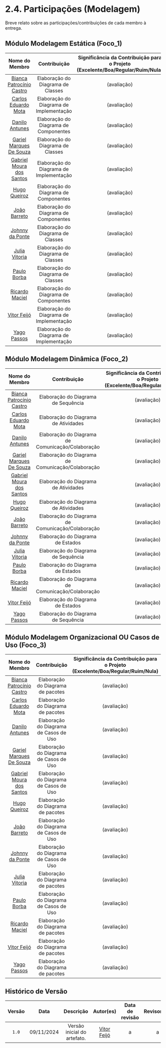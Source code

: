 # 2.4. Participações (Modelagem)

Breve relato sobre as participações/contribuições de cada membro à entrega.

## Módulo Modelagem Estática (Foco_1)

|Nome do Membro | Contribuição | Significância da Contribuição para o Projeto (Excelente/Boa/Regular/Ruim/Nula) | Comprobatórios Claros (com link)
|:-:|:-:|:-:|:-:
| [Bianca Patrocínio Castro](https://github.com/BiancaPatrocinio7)  |  Elaboração do Diagrama de Classes | (avaliação) | [Diagrama de Classes](../foco1/d_classes.md)
| [Carlos Eduardo Mota](https://github.com/CADU110)  |  Elaboração do Diagrama de Implementação | (avaliação) | [Diagrama de Implementação](../foco1/d_implementacao.md)
| [Danilo Antunes](https://github.com/Danilo-Carvalho-Antunes)  |  Elaboração do Diagrama de Componentes | (avaliação) | [Diagrama de Componentes](../foco1/d_componentes.md)
| [Gariel Marques De Souza](https://github.com/GabrielMS00)  |  Elaboração do Diagrama de Classes | (avaliação) | [Diagrama de Classes](../foco1/d_classes.md)
| [Gabriel Moura dos Santos](https://github.com/thegm445)  |  Elaboração do Diagrama de Implementação | (avaliação) | [Diagrama de Implementação](../foco1/d_implementacao.md)
| [Hugo Queiroz](https://github.com/melohugo) |  Elaboração do Diagrama de Componentes| (avaliação) | [Diagrama de Componentes](../foco1/d_componentes.md)
| [João Barreto](https://github.com/JoaoBarreto03)|  Elaboração do Diagrama de Componentes | (avaliação) | [Diagrama de Componentes](../foco1/d_componentes.md)
| [Johnny da Ponte](https://github.com/JohnnyLopess)  |  Elaboração do Diagrama de Classes | (avaliação) | [Diagrama de Classes](../foco1/d_classes.md)
| [Julia Vitoria](https://github.com/juhvitoria4)  |  Elaboração do Diagrama de Classes | (avaliação) | [Diagrama de Classes](../foco1/d_classes.md)
| [Paulo Borba](https://github.com/paulohborba) |  Elaboração do Diagrama de Classes | (avaliação) | [Diagrama de Classes](../foco1/d_classes.md)
| [Ricardo Maciel](https://github.com/avmricardo)  |  Elaboração do Diagrama de Componentes | (avaliação) | [Diagrama de Componentes](../foco1/d_componentes.md)
| [Vitor Feijó](https://github.com/vitorfleonardo) |  Elaboração do Diagrama de Implementação | (avaliação) | [Diagrama de Implementação](../foco1/d_implementacao.md)
| [Yago Passos](https://github.com/yagompassos)  |  Elaboração do Diagrama de Implementação | (avaliação) | [Diagrama de Implementação](../foco1/d_implementacao.md)

## Módulo Modelagem Dinâmica (Foco_2)

|Nome do Membro | Contribuição | Significância da Contribuição para o Projeto (Excelente/Boa/Regular/Ruim/Nula) | Comprobatórios Claros (com link)
|:-:|:-:|:-:|:-:
| [Bianca Patrocínio Castro](https://github.com/BiancaPatrocinio7)  |  Elaboração do Diagrama de Sequência | (avaliação) | [Diagrama de Sequência](../foco2/d_sequencia.md)
| [Carlos Eduardo Mota](https://github.com/CADU110)  |  Elaboração do Diagrama de Atividades | (avaliação) | [Diagrama de Atividades](../foco2/d_atividades.md)
| [Danilo Antunes](https://github.com/Danilo-Carvalho-Antunes)  |  Elaboração do Diagrama de Comunicação/Colaboração | (avaliação) | [Diagrama de Comunicação/Colaboração](../foco2/d_comunicacao_colab.md)
| [Gariel Marques De Souza](https://github.com/GabrielMS00)  |  Elaboração do Diagrama de Comunicação/Colaboração | (avaliação) | [Diagrama de Comunicação/Colaboração](../foco2/d_comunicacao_colab.md)
| [Gabriel Moura dos Santos](https://github.com/thegm445)  | Elaboração do Diagrama de Atividades | (avaliação) | [Diagrama de Atividades](../foco2/d_atividades.md)
| [Hugo Queiroz](https://github.com/melohugo) |  Elaboração do Diagrama de Atividades | (avaliação) | [Diagrama de Atividades](../foco2/d_atividades.md)
| [João Barreto](https://github.com/JoaoBarreto03)|  Elaboração do Diagrama de Comunicação/Colaboração | (avaliação) | [Diagrama de Comunicação/Colaboração](../foco2/d_comunicacao_colab.md)
| [Johnny da Ponte](https://github.com/JohnnyLopess)  |  Elaboração do Diagrama de Estados | (avaliação) | [Diagrama de Estados](../foco2/d_estados.md)
| [Julia Vitoria](https://github.com/juhvitoria4)  |  Elaboração do Diagrama de Sequência | (avaliação) | [Diagrama de Sequência](../foco2/d_sequencia.md)
| [Paulo Borba](https://github.com/paulohborba) |  Elaboração do Diagrama de Estados | (avaliação) | [Diagrama de Estados](../foco2/d_estados.md)
| [Ricardo Maciel](https://github.com/avmricardo)  |  Elaboração do Diagrama de Comunicação/Colaboração | (avaliação) | [Diagrama de Comunicação/Colaboração](../foco2/d_comunicacao_colab.md)
| [Vitor Feijó](https://github.com/vitorfleonardo) |  Elaboração do Diagrama de Estados | (avaliação) | [Diagrama de Estados](../foco2/d_estados.md)
| [Yago Passos](https://github.com/yagompassos)  | Elaboração do Diagrama de Sequência | (avaliação) | [Diagrama de Sequência](../foco2/d_sequencia.md)

## Módulo Modelagem Organizacional OU Casos de Uso (Foco_3)

|Nome do Membro | Contribuição | Significância da Contribuição para o Projeto (Excelente/Boa/Regular/Ruim/Nula) | Comprobatórios Claros (com link)
|:-:|:-:|:-:|:-:
| [Bianca Patrocínio Castro](https://github.com/BiancaPatrocinio7)  | Elaboração do Diagrama de pacotes | (avaliação) | [Diagrama de pacotes](../foco3/d_pacotes.md)
| [Carlos Eduardo Mota](https://github.com/CADU110)  |  Elaboração do Diagrama de pacotes | (avaliação) | [Diagrama de pacotes](../foco3/d_pacotes.md)
| [Danilo Antunes](https://github.com/Danilo-Carvalho-Antunes)  |  Elaboração do Diagrama de Casos de Uso | (avaliação) | [Diagrama de Casos de Uso](../foco3/d_casos_uso.md)
| [Gariel Marques De Souza](https://github.com/GabrielMS00)  |  Elaboração do Diagrama de Casos de Uso | (avaliação) | [Diagrama de Casos de Uso](../foco3/d_casos_uso.md)
| [Gabriel Moura dos Santos](https://github.com/thegm445)  |  Elaboração do Diagrama de Casos de Uso | (avaliação) | [Diagrama de Casos de Uso](../foco3/d_casos_uso.md)
| [Hugo Queiroz](https://github.com/melohugo) |  Elaboração do Diagrama de pacotes | (avaliação) | [Diagrama de pacotes](../foco3/d_pacotes.md)
| [João Barreto](https://github.com/JoaoBarreto03)|  Elaboração do Diagrama de Casos de Uso | (avaliação) | [Diagrama de Casos de Uso](../foco3/d_casos_uso.md)
| [Johnny da Ponte](https://github.com/JohnnyLopess)  |  Elaboração do Diagrama de Casos de Uso | (avaliação) | [Diagrama de Casos de Uso](../foco3/d_casos_uso.md)
| [Julia Vitoria](https://github.com/juhvitoria4)  |  Elaboração do Diagrama de pacotes | (avaliação) | [Diagrama de pacotes](../foco3/d_pacotes.md)
| [Paulo Borba](https://github.com/paulohborba) |  Elaboração do Diagrama de Casos de Uso | (avaliação) | [Diagrama de Casos de Uso](../foco3/d_casos_uso.md)
| [Ricardo Maciel](https://github.com/avmricardo)  |  Elaboração do Diagrama de pacotes | (avaliação) | [Diagrama de pacotes](../foco3/d_pacotes.md)
| [Vitor Feijó](https://github.com/vitorfleonardo) |  Elaboração do Diagrama de pacotes | (avaliação) | [Diagrama de pacotes](../foco3/d_pacotes.md)
| [Yago Passos](https://github.com/yagompassos)  |  Elaboração do Diagrama de pacotes | (avaliação) | [Diagrama de pacotes](../foco3/d_pacotes.md)

## Histórico de Versão

| Versão | Data | Descrição | Autor(es) | Data de revisão | Revisor(es)
| :-: | :-: | :-: | :-: | :-: | :-:
| `1.0` | 09/11/2024  | Versão inicial do artefato. | [Vitor Feijó](https://github.com/vitorfleonardo) | a | a 
